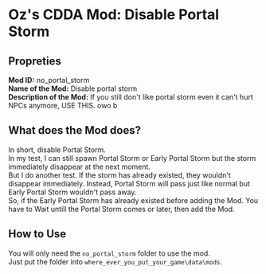 # Oz's CDDA Mod: Disable Portal Storm

## Propreties

**Mod ID:** no_portal_storm  
**Name of the Mod:** Disable portal storm  
**Description of the Mod:** If you still don't like portal storm even it can't hurt NPCs anymore, USE THIS. owo b  

## What does the Mod does?

In short, disable Portal Storm.  
In my test, I can still spawn Portal Storm or Early Portal Storm but the storm immediately disappear at the next moment.  
But I do another test. If the storm has already existed, they wouldn't disappear immediately. Instead, Portal Storm will pass just like normal but Early Portal Storm wouldn't pass away.  
So, if the Early Portal Storm has already existed before adding the Mod. You have to Wait untill the Portal Storm comes or later, then add the Mod.

## How to Use

You will only need the `no_portal_storm` folder to use the mod.  
Just put the folder into `where_ever_you_put_your_game\data\mods`.
